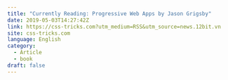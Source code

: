 ```yaml
---
title: "Currently Reading: Progressive Web Apps by Jason Grigsby"
date: 2019-05-03T14:27:42Z
link: https://css-tricks.com?utm_medium=RSS&utm_source=news.12bit.vn
site: css-tricks.com
language: English
category:
  - Article
  - book
draft: false
---
```

